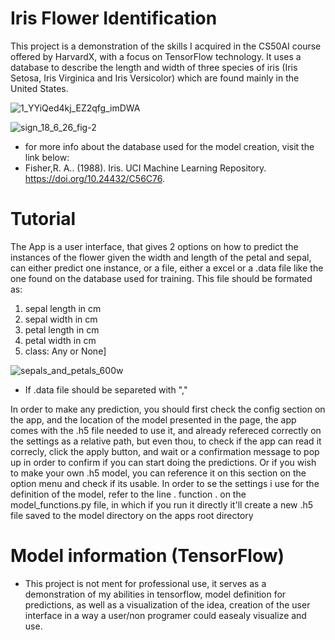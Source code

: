 # Iris Flower Identification
  This project is a demonstration of the skills I acquired in the CS50AI course offered by HarvardX,  with a focus on TensorFlow technology. It uses a database to describe the length and         width of three species of iris (Iris Setosa, Iris Virginica and Iris Versicolor)  which are found mainly in the United States.
  
![1_YYiQed4kj_EZ2qfg_imDWA](https://github.com/Superjoa10/iris_identif-GUI/assets/108309932/aa1d8587-576a-496f-9e04-af66c74e9789)

![sign_18_6_26_fig-2](https://github.com/Superjoa10/iris_identif-GUI/assets/108309932/80163573-6ad6-47c6-a563-d7bcba590b94)

* for more info about the database used for the model creation, visit the link below:
* Fisher,R. A.. (1988). Iris. UCI Machine Learning Repository. https://doi.org/10.24432/C56C76.


# Tutorial 
The App is a user interface, that gives 2 options on how to predict the instances of the flower given the width and length of the petal and sepal, can either predict one instance, or a file, either a excel or a .data file like the one found on the database used for training. This file should be formated as: 
   1. sepal length in cm	
   2. sepal width in cm	
   3. petal length in cm	
   4. petal width in cm	
   5. class: Any or None]

![sepals_and_petals_600w](https://github.com/Superjoa10/iris_identif-GUI/assets/108309932/e18f4ec1-f69b-4379-a075-f37a735b6525)

* If  .data file should be separeted with ","


In order to make any prediction, you should first check the config section on the app, and the location of the model presented in the page, the app comes with the .h5 file needed to use it, and already refereced correctly on the settings as a relative path, but even thou, to check if the app can read it correcly, click the apply button, and wait or a confirmation message to pop up in order to confirm if you can start doing the predictions. Or if you wish to make your own .h5 model, you can reference it on this section on the option menu and check if its usable. In order to se the settings i use for the definition of the model, refer to the line . function . on the model_functions.py file, in which if you run it directly it'll create a new .h5 file saved to the model directory on the apps root directory

# Model information (TensorFlow)


* This project is not ment for professional use, it serves as a demonstration of my abilities in tensorflow, model definition for predictions, as well as a visualization of the idea, creation of the user interface in a way a user/non programer could easealy visualize and use.
